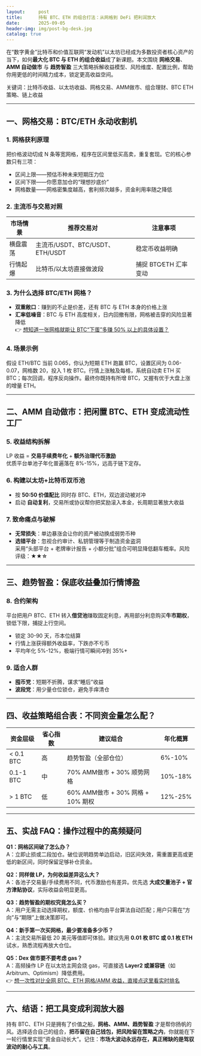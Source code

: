 ```yaml
---
layout:     post
title:      持有 BTC、ETH 的组合打法：从网格到 DeFi 把利润放大
date:       2025-09-05
header-img: img/post-bg-desk.jpg
catalog: true
---
```


在“数字黄金”比特币和价值互联网“发动机”以太坊已经成为多数投资者核心资产的当下，如何**最大化 BTC 与 ETH 的组合收益**成了新课题。本文围绕 **网格交易**、**AMM 自动做市** 与 **趋势智盈** 三大策略拆解收益模型、风险维度、配置比例，帮助你用更低的时间精力成本，锁定更高收益空间。

关键词：比特币收益、以太坊收益、网格交易、AMM做市、组合理财、BTC ETH策略、链上收益

---

## 一、网格交易：BTC/ETH 永动收割机

### 1. 网格获利原理
把价格波动切成 N 条等宽网格，程序在区间里低买高卖，重复套现。它的核心参数只有三项：

* 区间上限——预估币种未来短期压力位  
* 区间下限——你愿意加仓的“理想抄底价”  
* 网格数量——网格密集度越高，套利频次越多，资金利用率随之降低

### 2. 主流币与交易对照
| 市场情景 | 推荐交易对 | 注意事项 |
|---|---|---|
| 横盘震荡 | 主流币/USDT、BTC/USDT、ETH/USDT | 稳定币收益明确 |
| 行情起爆 | 比特币/以太坊直接做波段 | 捕捉 BTC∕ETH 汇率变动 |

### 3. 为什么选择 BTC/ETH 网格？
* **双重敞口**：赚到的不止是价差，还有 BTC 与 ETH 本身的价格上涨  
* **汇率低噪音**：BTC 与 ETH 高度相关，日内回撤有限，网格被击穿的风险显著降低  
👉 [想知道一张网格就能让 BTC“下蛋”多赚 50% 以上的具体设置？](https://okxdog.com/)

### 4. 场景示例
假设 ETH/BTC 当前 0.065，你认为短期 ETH 跑赢 BTC，设置区间为 0.06-0.07，网格数 20，投入 1 枚 BTC。行情上涨触及每格，系统自动卖 ETH 买 BTC；每次回调，程序反向操作。最终你既持有所增 BTC，又握有优于大盘上涨的增量 ETH。

---

## 二、AMM 自动做市：把闲置 BTC、ETH 变成流动性工厂

### 5. 收益结构拆解
LP 收益 = **交易手续费年化** + **额外治理代币激励**  
优质平台单池子年化普遍落在 8%-15%，远高于链下定存。

### 6. 构建以太坊+比特币双币池
* 按 **50:50 价值配比** 同时存 BTC、ETH，双边波动被对冲  
* 启动 **自动复利**，交易所或协议帮你把奖励滚入本金，长周期显著放大收益  

### 7. 致命痛点与破解
* **无常损失**：单边暴涨会让你的资产被动换成弱势币种  
* **选错平台**：忽视合约审计、私钥管理等于制造资金盗洞  
采用“头部平台 + 老牌审计报告 + 小额分批”组合可明显降低翻车概率。风险评级：**★★☆**

---

## 三、趋势智盈：保底收益叠加行情博盈

### 8. 合约架构
平台把用户 BTC、ETH 转入**借贷池**赚取固定利息，再用部分利息购买**牛市期权**，锁低下限，捕捉上行空间。

* 锁定 30-90 天，币本位结算  
* 行情上涨获得额外收益率，下跌亦不亏币  
* 平均年化 5%-12%，极端行情可瞬间冲到 35%+

### 9. 适合人群
* **囤币党**：短期不折腾，谋求“睡后”收益  
* **波段党**：用少量仓位锁仓，避免手痒清仓

---

## 四、收益策略组合表：不同资金量怎么配？

| 资金层级 | 省心指数 | 建议组合 | 年化概算 |
|---|---|---|---|
| < 0.1 BTC | 高 | 趋势智盈（全部仓位） | 6%-10% |
| 0.1-1 BTC | 中 | 70% AMM做市 + 30% 顺势网格 | 10%-18% |
| > 1 BTC | 低 | 60% AMM做市 + 30% 网格 + 10% 期权 | 12%-25% |

---

## 五、实战 FAQ：操作过程中的高频疑问

**Q1：网格区间破了怎么办？**  
A：立即止损或二段加仓。破位说明趋势单边启动，旧区间失效，需重置更高或更低的新区间，同时保留足够补仓资金。

**Q2：同样做 LP，为何收益差异这么大？**  
A：各池子交易量/手续费用不同，代币激励也有差异。优先选 **大成交量池子 + 官方津贴协议**，实际收益会明显更高。

**Q3：趋势智盈的期权究竟怎么买？**  
A：用户无需主动选择期权，额度、价格均由平台算法自动匹配；用户只需在“方向”与“期限”上做决策即可。

**Q4：新手第一次买网格，最少要准备多少币？**  
A：主流交易所最低 20 美元等值即可体验。建议先用 **0.01 枚 BTC 或 0.1 枚 ETH** 试水，熟悉流程再放大仓位。

**Q5：Dex 做市要不要考虑 gas？**  
A：高频操作 LP 在以太坊主网会烧 gas，可直接选 **Layer2 或兼容链**（如Arbitrum、Optimism）降低费用。  
👉 [想一次性对比全网 BTC、ETH 网格/AMM 收益，直接点这里看实时排名](https://okxdog.com/)

---

## 六、结语：把工具变成利润放大器

持有 BTC、ETH 只是拥有了价值之船，**网格、AMM、趋势智盈** 才是帮你扬帆的风。选择适合自己的组合，**把币留在自己钱包，把风险留在策略之内**，你就能在下一轮行情里实现“资金自动长大”。记住：**市场大波动永远存在，真正稀缺的是驾驭波动的耐心与工具**。
